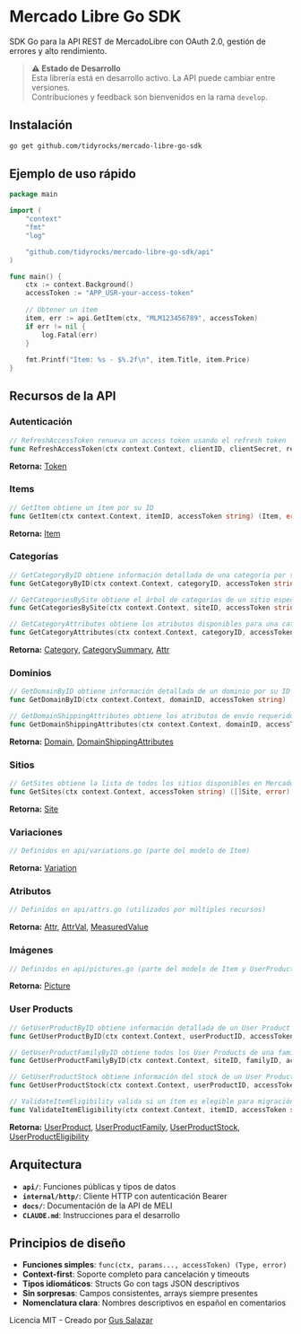 # Mercado Libre Go SDK

SDK Go para la API REST de MercadoLibre con OAuth 2.0, gestión de errores y alto rendimiento.

> **⚠️ Estado de Desarrollo**  
> Esta librería está en desarrollo activo. La API puede cambiar entre versiones.  
> Contribuciones y feedback son bienvenidos en la rama `develop`.

## Instalación

```bash
go get github.com/tidyrocks/mercado-libre-go-sdk
```

## Ejemplo de uso rápido

```go
package main

import (
    "context"
    "fmt"
    "log"

    "github.com/tidyrocks/mercado-libre-go-sdk/api"
)

func main() {
    ctx := context.Background()
    accessToken := "APP_USR-your-access-token"
    
    // Obtener un ítem
    item, err := api.GetItem(ctx, "MLM123456789", accessToken)
    if err != nil {
        log.Fatal(err)
    }
    
    fmt.Printf("Item: %s - $%.2f\n", item.Title, item.Price)
}
```

## Recursos de la API

### Autenticación

```go
// RefreshAccessToken renueva un access token usando el refresh token
func RefreshAccessToken(ctx context.Context, clientID, clientSecret, refreshToken string) (Token, error)
```

**Retorna:** [Token](api/auth.go#L12)

### Items

```go
// GetItem obtiene un ítem por su ID
func GetItem(ctx context.Context, itemID, accessToken string) (Item, error)
```

**Retorna:** [Item](api/items.go#L14)

### Categorías

```go
// GetCategoryByID obtiene información detallada de una categoría por su ID
func GetCategoryByID(ctx context.Context, categoryID, accessToken string) (Category, error)

// GetCategoriesBySite obtiene el árbol de categorías de un sitio específico
func GetCategoriesBySite(ctx context.Context, siteID, accessToken string) ([]CategorySummary, error)

// GetCategoryAttributes obtiene los atributos disponibles para una categoría
func GetCategoryAttributes(ctx context.Context, categoryID, accessToken string) ([]Attr, error)
```

**Retorna:** [Category](api/categories.go#L14), [CategorySummary](api/categories.go#L85), [Attr](api/attrs.go#L4)

### Dominios

```go
// GetDomainByID obtiene información detallada de un dominio por su ID
func GetDomainByID(ctx context.Context, domainID, accessToken string) (Domain, error)

// GetDomainShippingAttributes obtiene los atributos de envío requeridos para un dominio
func GetDomainShippingAttributes(ctx context.Context, domainID, accessToken string) (DomainShippingAttributes, error)
```

**Retorna:** [Domain](api/domains.go#L12), [DomainShippingAttributes](api/domains.go#L21)

### Sitios

```go
// GetSites obtiene la lista de todos los sitios disponibles en Mercado Libre
func GetSites(ctx context.Context, accessToken string) ([]Site, error)
```

**Retorna:** [Site](api/sites.go#L10)

### Variaciones

```go
// Definidos en api/variations.go (parte del modelo de Item)
```

**Retorna:** [Variation](api/variations.go#L6)

### Atributos

```go
// Definidos en api/attrs.go (utilizados por múltiples recursos)
```

**Retorna:** [Attr](api/attrs.go#L4), [AttrVal](api/attrs.go#L26), [MeasuredValue](api/attrs.go#L43)

### Imágenes

```go
// Definidos en api/pictures.go (parte del modelo de Item y UserProduct)
```

**Retorna:** [Picture](api/pictures.go#L4)

### User Products

```go
// GetUserProductByID obtiene información detallada de un User Product por su ID
func GetUserProductByID(ctx context.Context, userProductID, accessToken string) (UserProduct, error)

// GetUserProductFamilyByID obtiene todos los User Products de una familia específica
func GetUserProductFamilyByID(ctx context.Context, siteID, familyID, accessToken string) (UserProductFamily, error)

// GetUserProductStock obtiene información del stock de un User Product
func GetUserProductStock(ctx context.Context, userProductID, accessToken string) (UserProductStock, error)

// ValidateItemEligibility valida si un ítem es elegible para migración al modelo User Products
func ValidateItemEligibility(ctx context.Context, itemID, accessToken string) (UserProductEligibility, error)
```

**Retorna:** [UserProduct](api/user_products.go#L16), [UserProductFamily](api/user_products.go#L32), [UserProductStock](api/user_products.go#L42), [UserProductEligibility](api/user_products.go#L75)

## Arquitectura

- **`api/`**: Funciones públicas y tipos de datos
- **`internal/http/`**: Cliente HTTP con autenticación Bearer
- **`docs/`**: Documentación de la API de MELI
- **`CLAUDE.md`**: Instrucciones para el desarrollo

## Principios de diseño

- **Funciones simples**: `func(ctx, params..., accessToken) (Type, error)`
- **Context-first**: Soporte completo para cancelación y timeouts
- **Tipos idiomáticos**: Structs Go con tags JSON descriptivos
- **Sin sorpresas**: Campos consistentes, arrays siempre presentes
- **Nomenclatura clara**: Nombres descriptivos en español en comentarios

Licencia MIT - Creado por [Gus Salazar](https://www.linkedin.com/in/gussalazar/)